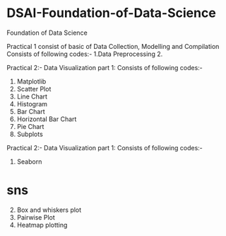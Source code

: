 # DSAI-Foundation-of-Data-Science
Foundation of Data Science



Practical 1 consist of basic of Data Collection, Modelling and Compilation
Consists of following codes:-
1.Data Preprocessing
2. 

Practical 2:- Data Visualization part 1:
Consists of following codes:-
1. Matplotlib
2. Scatter Plot
3. Line  Chart
4. Histogram
5. Bar Chart
6. Horizontal Bar Chart
7. Pie Chart
8. Subplots


Practical 2:- Data Visualization part 1:
Consists of following codes:-
1. Seaborn
  # sns
2. Box and whiskers plot
3. Pairwise Plot
4. Heatmap plotting
